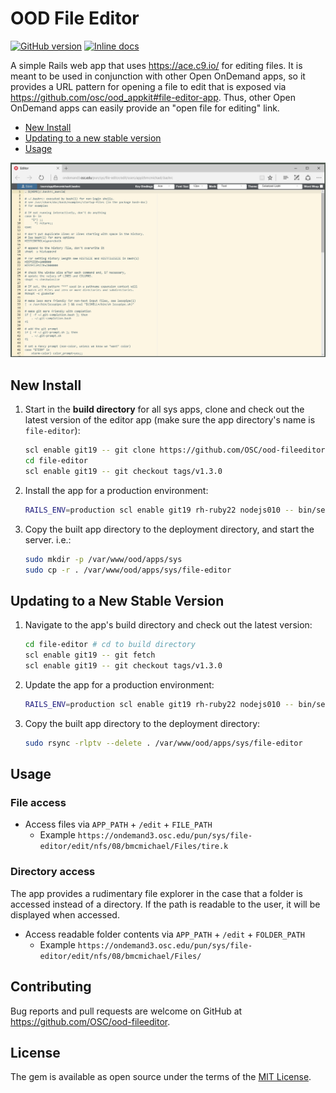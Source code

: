 # OOD File Editor

[![GitHub version](https://badge.fury.io/gh/osc%2Food-fileeditor.svg)](https://badge.fury.io/gh/osc%2Food-fileeditor)
[![Inline docs](http://inch-ci.org/github/OSC/ood-fileeditor.svg?branch=master)](http://inch-ci.org/github/OSC/ood-fileeditor)

A simple Rails web app that uses https://ace.c9.io/ for editing files. It is meant to be used in conjunction with other Open OnDemand apps, so it provides a URL pattern for opening a file to edit that is exposed via https://github.com/osc/ood_appkit#file-editor-app. Thus, other Open OnDemand apps can easily provide an "open file for editing" link.

* [New Install](#new-install)
* [Updating to a new stable version](#updating-to-a-new-stable-version)
* [Usage](#usage)

![File Explorer Interface](docs/img/001_interface.png)

## New Install

1. Start in the **build directory** for all sys apps, clone and check out the
   latest version of the editor app (make sure the app directory's name is
   `file-editor`):

   ```sh
   scl enable git19 -- git clone https://github.com/OSC/ood-fileeditor.git file-editor
   cd file-editor
   scl enable git19 -- git checkout tags/v1.3.0
   ```

2. Install the app for a production environment:

   ```sh
   RAILS_ENV=production scl enable git19 rh-ruby22 nodejs010 -- bin/setup
   ```

3. Copy the built app directory to the deployment directory, and start the
   server. i.e.:

   ```sh
   sudo mkdir -p /var/www/ood/apps/sys
   sudo cp -r . /var/www/ood/apps/sys/file-editor
   ```

## Updating to a New Stable Version

1. Navigate to the app's build directory and check out the latest version:

   ```sh
   cd file-editor # cd to build directory
   scl enable git19 -- git fetch
   scl enable git19 -- git checkout tags/v1.3.0
   ```

2. Update the app for a production environment:

   ```sh
   RAILS_ENV=production scl enable git19 rh-ruby22 nodejs010 -- bin/setup
   ```

3. Copy the built app directory to the deployment directory:

   ```sh
   sudo rsync -rlptv --delete . /var/www/ood/apps/sys/file-editor
   ```

## Usage

### File access

* Access files via `APP_PATH` + `/edit` + `FILE_PATH`
    * Example `https://ondemand3.osc.edu/pun/sys/file-editor/edit/nfs/08/bmcmichael/Files/tire.k`

### Directory access

The app provides a rudimentary file explorer in the case that a folder is accessed instead of a directory. If the path is readable to the user, it will be displayed when accessed.

* Access readable folder contents via `APP_PATH` + `/edit` + `FOLDER_PATH`
    * Example `https://ondemand3.osc.edu/pun/sys/file-editor/edit/nfs/08/bmcmichael/Files/`

## Contributing

Bug reports and pull requests are welcome on GitHub at
https://github.com/OSC/ood-fileeditor.

## License

The gem is available as open source under the terms of the [MIT
License](http://opensource.org/licenses/MIT).

